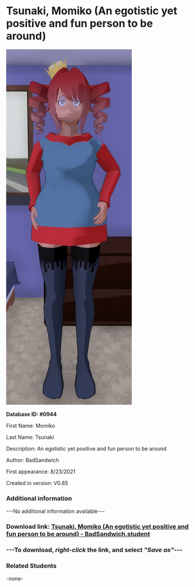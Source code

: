 # Tsunaki, Momiko (An egotistic yet positive and fun person to be around)

<img src="../../Files/Images/Tsunaki, Momiko (An egotistic yet positive and fun person to be around).png" title="Tsunaki, Momiko (An egotistic yet positive and fun person to be around) - BadSandwich">

**Database ID: #0944**

First Name: Momiko

Last Name: Tsunaki

Description: An egotistic yet positive and fun person to be around

Author: BadSandwich

First appearance: 8/23/2021

Created in version: V0.85

### Additional information

---No additional information available---

### Download link: <a href="https://raw.githubusercontent.com/Arbiter1223/Daigaku-Gurashi-Custom-Students/master/Files/Student%20Files/Tsunaki%2C%20Momiko%20(An%20egotistic%20yet%20positive%20and%20fun%20person%20to%20be%20around)%20-%20BadSandwich.student">Tsunaki, Momiko (An egotistic yet positive and fun person to be around) - BadSandwich.student</a>

### ---**To download, _right-click_ the link, and select _"Save as"_**---

### Related Students

-none-
